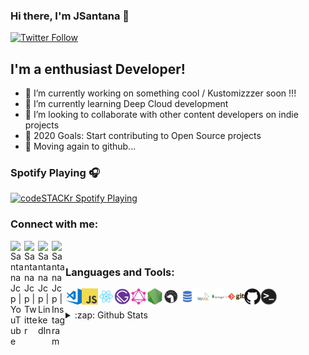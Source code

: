 ### Hi there, I'm JSantana 👋

[![Twitter Follow](https://img.shields.io/twitter/follow/Santana_Jcp?color=1DA1F2&logo=twitter&style=for-the-badge)](https://twitter.com/intent/follow?original_referer=https%3A%2F%2Fgithub.com%2FSantana_Jcp&screen_name=Santana_Jcp)

## I'm a enthusiast Developer!

- 🔭 I’m currently working on something cool / Kustomizzzer soon !!!
- 🌱 I’m currently learning Deep Cloud development 
- 👯 I’m looking to collaborate with other content developers on indie projects
- 🥅 2020 Goals: Start contributing to Open Source projects
- 🤣 Moving again to github...

### Spotify Playing 🎧
[<img src="https://now-playing-codestackr.vercel.app/api/spotify-playing" alt="codeSTACKr Spotify Playing" width="350" />](https://open.spotify.com/user/l40yq4u06vc8578qq3ouw11h2)

### Connect with me:

[<img align="left" alt="SantanaJcp | YouTube" width="22px" src="https://cdn.jsdelivr.net/npm/simple-icons@v3/icons/youtube.svg" />][youtube]
[<img align="left" alt="SantanaJcp | Twitter" width="22px" src="https://cdn.jsdelivr.net/npm/simple-icons@v3/icons/twitter.svg" />][twitter]
[<img align="left" alt="SantanaJcp | LinkedIn" width="22px" src="https://cdn.jsdelivr.net/npm/simple-icons@v3/icons/linkedin.svg" />][linkedin]
[<img align="left" alt="SantanaJcp | Instagram" width="22px" src="https://cdn.jsdelivr.net/npm/simple-icons@v3/icons/instagram.svg" />][instagram]

<br />

### Languages and Tools:

<img align="left" alt="Visual Studio Code" width="26px" src="https://raw.githubusercontent.com/github/explore/80688e429a7d4ef2fca1e82350fe8e3517d3494d/topics/visual-studio-code/visual-studio-code.png" />

<img align="left" alt="JavaScript" width="26px" src="https://raw.githubusercontent.com/github/explore/80688e429a7d4ef2fca1e82350fe8e3517d3494d/topics/javascript/javascript.png" />
<img align="left" alt="React" width="26px" src="https://raw.githubusercontent.com/github/explore/80688e429a7d4ef2fca1e82350fe8e3517d3494d/topics/react/react.png" />
<img align="left" alt="Gatsby" width="26px" src="https://raw.githubusercontent.com/github/explore/e94815998e4e0713912fed477a1f346ec04c3da2/topics/gatsby/gatsby.png" />
<img align="left" alt="GraphQL" width="26px" src="https://raw.githubusercontent.com/github/explore/80688e429a7d4ef2fca1e82350fe8e3517d3494d/topics/graphql/graphql.png" />
<img align="left" alt="Node.js" width="26px" src="https://raw.githubusercontent.com/github/explore/80688e429a7d4ef2fca1e82350fe8e3517d3494d/topics/nodejs/nodejs.png" />
<img align="left" alt="Deno" width="26px" src="https://raw.githubusercontent.com/github/explore/361e2821e2dea67711cde99c9c40ed357061cf27/topics/deno/deno.png" />
<img align="left" alt="SQL" width="26px" src="https://raw.githubusercontent.com/github/explore/80688e429a7d4ef2fca1e82350fe8e3517d3494d/topics/sql/sql.png" />
<img align="left" alt="MySQL" width="26px" src="https://raw.githubusercontent.com/github/explore/80688e429a7d4ef2fca1e82350fe8e3517d3494d/topics/mysql/mysql.png" />
<img align="left" alt="MongoDB" width="26px" src="https://raw.githubusercontent.com/github/explore/80688e429a7d4ef2fca1e82350fe8e3517d3494d/topics/mongodb/mongodb.png" />
<img align="left" alt="Git" width="26px" src="https://raw.githubusercontent.com/github/explore/80688e429a7d4ef2fca1e82350fe8e3517d3494d/topics/git/git.png" />
<img align="left" alt="GitHub" width="26px" src="https://raw.githubusercontent.com/github/explore/78df643247d429f6cc873026c0622819ad797942/topics/github/github.png" />
<img align="left" alt="Terminal" width="26px" src="https://raw.githubusercontent.com/github/explore/80688e429a7d4ef2fca1e82350fe8e3517d3494d/topics/terminal/terminal.png" />

<br />
<br />



<details>
  <summary>:zap: Github Stats</summary>

  <img align="left" alt="codeSTACKr's Github Stats" src="https://github-readme-stats.codestackr.vercel.app/api?username=SantanaJcp&show_icons=true&hide_border=true" />

</details>

[twitter]: https://twitter.com/Santana_Jcp
[youtube]: https://www.youtube.com/channel/UChC8RBmULqNu6QSz7FFlJ2A
[instagram]: https://instagram.com/Santana.Jcp
[linkedin]: https://www.linkedin.com/in/jean-carlos-p%C3%A9rez-santana-427882178/
[jsplaylist]: https://www.youtube.com/playlist?list=PLkwxH9e_vrALRJKu7wfXby3MKeflhTu6B
